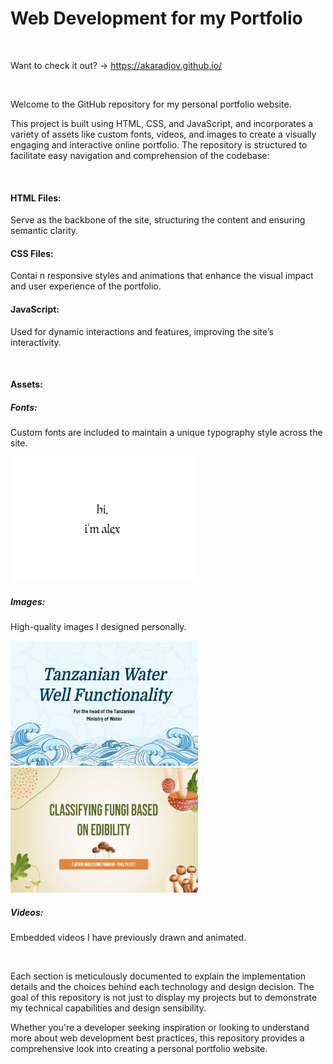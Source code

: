 # Web Development for my Portfolio

<br>

Want to check it out? -> https://akaradjov.github.io/


<br>

Welcome to the GitHub repository for my personal portfolio website. 


This project is built using HTML, CSS, and JavaScript, and incorporates a variety of assets like custom fonts, videos, and images to create a visually engaging and interactive online portfolio. The repository is structured to facilitate easy navigation and comprehension of the codebase:

<br>

#### HTML Files: 
Serve as the backbone of the site, structuring the content and ensuring semantic clarity.


#### CSS Files: 
Contai
n responsive styles and animations that enhance the visual impact and user experience of the portfolio.


#### JavaScript: 
Used for dynamic interactions and features, improving the site’s interactivity.

<br>

#### Assets:
##### Fonts: 
Custom fonts are included to maintain a unique typography style across the site.

<img src="assets/images/ppp.png" width="300" height="200">


##### Images: 
High-quality images I designed personally.

<img src="assets/images/ptww.png" width="300" height="200">

<img src="assets/images/pcnn.png" width="300" height="200">


##### Videos: 
Embedded videos I have previously drawn and animated.

<br>

Each section is meticulously documented to explain the implementation details and the choices behind each technology and design decision. The goal of this repository is not just to display my projects but to demonstrate my technical capabilities and design sensibility. 

Whether you're a developer seeking inspiration or looking to understand more about web development best practices, this repository provides a comprehensive look into creating a personal portfolio website.
